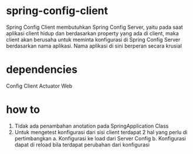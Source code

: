 # spring-config-client
Spring Config Client membutuhkan Spring Config Server, yaitu pada saat aplikasi client hidup dan berdasarkan property yang ada di client, maka client akan berusaha untuk meminta konfigurasi di Spring Config Server berdasarkan nama aplikasi. Nama aplikasi di sini berperan secara krusial

# dependencies
Config Client
Actuator
Web

# how to
1. Tidak ada penambahan anotation pada SpringApplication Class
2. Untuk mengetest konfigurasi dari sisi client terdapat 2 hal yang perlu di pertimbangkan
a. Konfigurasi ke load dari Server Config
b. Konfigurasi dapat di reload bila terdapat perubahan dari konfigurasi
  
